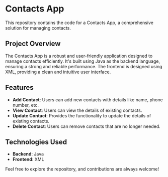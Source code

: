 # Contacts App

This repository contains the code for a Contacts App, a comprehensive solution for managing contacts. 

## Project Overview

The Contacts App is a robust and user-friendly application designed to manage contacts efficiently. It's built using Java as the backend language, ensuring a strong and reliable performance. The frontend is designed using XML, providing a clean and intuitive user interface.

## Features

- **Add Contact**: Users can add new contacts with details like name, phone number, etc.
- **View Contact**: Users can view the details of existing contacts.
- **Update Contact**: Provides the functionality to update the details of existing contacts.
- **Delete Contact**: Users can remove contacts that are no longer needed.

## Technologies Used

- **Backend**: Java
- **Frontend**: XML

Feel free to explore the repository, and contributions are always welcome!
